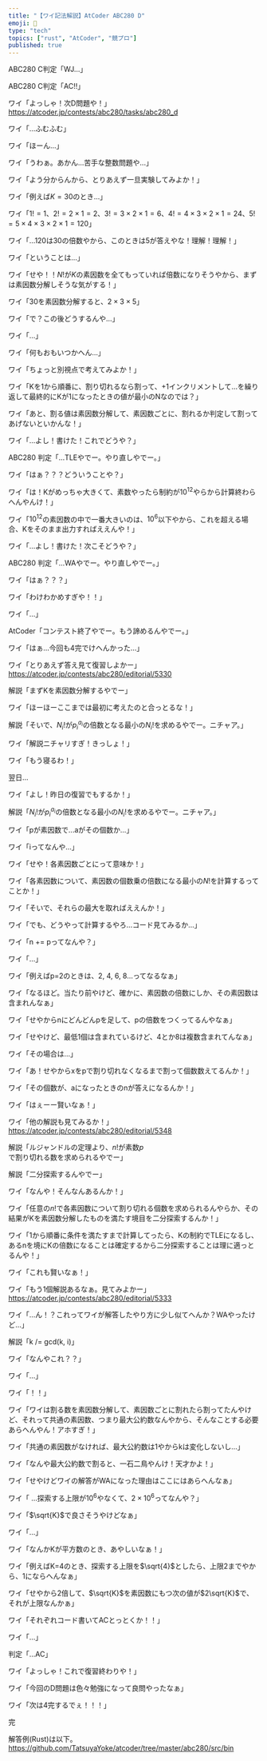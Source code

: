 ```yaml
---
title: "【ワイ記法解説】AtCoder ABC280 D"
emoji: 🏃
type: "tech"
topics: ["rust", "AtCoder", "競プロ"]
published: true
---
```


ABC280 C判定「WJ...」

ABC280 C判定「AC!!」

ワイ「よっしゃ！次D問題や！」
https://atcoder.jp/contests/abc280/tasks/abc280_d

ワイ「...ふむふむ」

ワイ「ほーん...」

ワイ「うわぁ。あかん...苦手な整数問題や...」

ワイ「よう分からんから、とりあえず一旦実験してみよか！」

ワイ「例えば$K=30$のとき...」

ワイ「$1!=1$、$2!=2\times1=2$、$3!=3\times2\times1=6$、$4!=4\times3\times2\times1=24$、$5!=5\times4\times3\times2\times1=120$」

ワイ「...120は30の倍数やから、このときは5が答えやな！理解！理解！」

ワイ「ということは...」

ワイ「せや！！$N!$が$K$の素因数を全てもっていれば倍数になりそうやから、まずは素因数分解しそうな気がする！」

ワイ「$30$を素因数分解すると、$2\times3\times5$」

ワイ「で？この後どうするんや...」

ワイ「...」

ワイ「何もおもいつかへん...」

ワイ「ちょっと別視点で考えてみよか！」

ワイ「Kを1から順番に、割り切れるなら割って、+1インクリメントして...を繰り返して最終的にKが1になったときの値が最小のNなのでは？」

ワイ「あと、割る値は素因数分解して、素因数ごとに、割れるか判定して割ってあげないといかんな！」

ワイ「...よし！書けた！これでどうや？」

ABC280 判定「...TLEやでー。やり直しやでー。」

ワイ「はぁ？？？どういうことや？」

ワイ「は！Kがめっちゃ大きくて、素数やったら制約が$10^{12}$やらから計算終わらへんやんけ！」

ワイ「$10^{12}$の素因数の中で一番大きいのは、$10^{6}$以下やから、これを超える場合、Kをそのまま出力すればええんや！」

ワイ「...よし！書けた！次こそどうや？」

ABC280 判定「...WAやでー。やり直しやでー。」

ワイ「はぁ？？？」

ワイ「わけわかめすぎや！！」

ワイ「...」

AtCoder「コンテスト終了やでー。もう諦めるんやでー。」

ワイ「はぁ...今回も4完でけへんかった...」

ワイ「とりあえず答え見て復習しよかー」
https://atcoder.jp/contests/abc280/editorial/5330

解説「まずKを素因数分解するやでー」

ワイ「ほーほーここまでは最初に考えたのと合っとるな！」

解説「そいで、${N_i}!$が${p_i}^{a_i}$の倍数となる最小の${N_i}!$を求めるやでー。ニチャア。」

ワイ「解説ニチャリすぎ！きっしょ！」

ワイ「もう寝るわ！」

翌日...

ワイ「よし！昨日の復習でもするか！」

解説「${N_i}!$が${p_i}^{a_i}$の倍数となる最小の${N_i}!$を求めるやでー。ニチャア。」

ワイ「pが素因数で...aがその個数か...」

ワイ「iってなんや...」

ワイ「せや！各素因数ごとにって意味か！」

ワイ「各素因数について、素因数の個数乗の倍数になる最小の$N!$を計算するってことか！」

ワイ「そいで、それらの最大を取ればええんか！」

ワイ「でも、どうやって計算するやろ...コード見てみるか...」

ワイ「n += pってなんや？」

ワイ「...」

ワイ「例えばp=2のときは、2, 4, 6, 8...ってなるなぁ」

ワイ「なるほど。当たり前やけど、確かに、素因数の倍数にしか、その素因数は含まれんなぁ」

ワイ「せやからnにどんどんpを足して、pの倍数をつくってるんやなぁ」

ワイ「せやけど、最低1個は含まれているけど、4とか8は複数含まれてんなぁ」

ワイ「その場合は...」

ワイ「あ！せやからxをpで割り切れなくなるまで割って個数数えてるんか！」

ワイ「その個数が、aになったときのnが答えになるんか！」

ワイ「はぇーー賢いなぁ！」

ワイ「他の解説も見てみるか！」
https://atcoder.jp/contests/abc280/editorial/5348

解説「ルジャンドルの定理より、$n!$が素数$p$で割り切れる数を求められるやでー」

解説「二分探索するんやでー」

ワイ「なんや！そんなんあるんか！」

ワイ「任意の$n!$で各素因数について割り切れる個数を求められるんやらか、その結果がKを素因数分解したものを満たす境目を二分探索するんか！」

ワイ「1から順番に条件を満たすまで計算してったら、Kの制約でTLEになるし、あるnを境にKの倍数になることは確定するから二分探索することは理に適っとるんや！」

ワイ「これも賢いなぁ！」

ワイ「もう1個解説あるなぁ。見てみよかー」
https://atcoder.jp/contests/abc280/editorial/5333

ワイ「...ん！？これってワイが解答したやり方に少し似てへんか？WAやったけど...」

解説「k /= gcd(k, i)」

ワイ「なんやこれ？？」

ワイ「...」

ワイ「！！」

ワイ「ワイは割る数を素因数分解して、素因数ごとに割れたら割ってたんやけど、それって共通の素因数、つまり最大公約数なんやから、そんなことする必要あらへんやん！アホすぎ！」

ワイ「共通の素因数がなければ、最大公約数は1やからkは変化しないし...」

ワイ「なんや最大公約数で割ると、一石二鳥やんけ！天才かよ！」

ワイ「せやけどワイの解答がWAになった理由はここにはあらへんなぁ」

ワイ「 ...探索する上限が$10^{6}$やなくて、$2\times10^{6}$ってなんや？」

ワイ「$\sqrt{K}$で良さそうやけどなぁ」

ワイ「...」

ワイ「なんかKが平方数のとき、あやしいなぁ！」

ワイ「例えばK=4のとき、探索する上限を$\sqrt{4}$としたら、上限2までやから、1にならへんなぁ」

ワイ「せやから2倍して、$\sqrt{K}$を素因数にもつ次の値が$2\sqrt{K}$で、それが上限なんかぁ」

ワイ「それぞれコード書いてACとっとくか！！」

ワイ「...」

判定「...AC」

ワイ「よっしゃ！これで復習終わりや！」

ワイ「今回のD問題は色々勉強になって良問やったなぁ」

ワイ「次は4完するでぇ！！！」

完

解答例(Rust)は以下。
https://github.com/TatsuyaYoke/atcoder/tree/master/abc280/src/bin